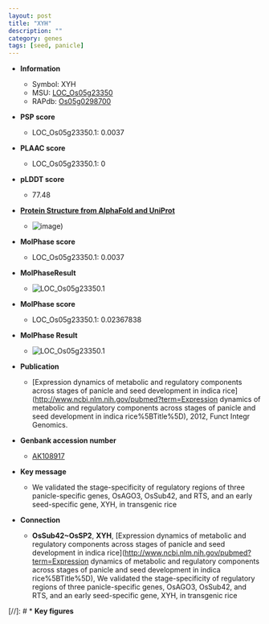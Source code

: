 ```yaml
---
layout: post
title: "XYH"
description: ""
category: genes
tags: [seed, panicle]
---
```


* **Information**  
    + Symbol: XYH  
    + MSU: [LOC_Os05g23350](http://rice.plantbiology.msu.edu/cgi-bin/ORF_infopage.cgi?orf=LOC_Os05g23350)  
    + RAPdb: [Os05g0298700](http://rapdb.dna.affrc.go.jp/viewer/gbrowse_details/irgsp1?name=Os05g0298700)  

* **PSP score**  
    + LOC_Os05g23350.1: 0.0037 

* **PLAAC score**  
    + LOC_Os05g23350.1: 0 

* **pLDDT score**
    + 77.48

* **[Protein Structure from AlphaFold and UniProt](https://www.uniprot.org/uniprotkb/Q0DJD5/entry#structure)**
    + ![image](https://ricepsp.github.io/images/Q0/AF-Q0DJD5-F1.png))

* **MolPhase score**
    + LOC_Os05g23350.1: 0.0037

* **MolPhaseResult**
    + ![LOC_Os05g23350.1](https://ricepsp.github.io/pictures/LOC_Os05g/LOC_Os05g23350.1.png)

* **MolPhase score**
    + LOC_Os05g23350.1: 0.02367838

* **MolPhase Result**
    + ![LOC_Os05g23350.1](https://304243504.github.io/Pictures/LOC_Os05g/LOC_Os05g23350.1.png)

* **Publication**  
    + [Expression dynamics of metabolic and regulatory components across stages of panicle and seed development in indica rice](http://www.ncbi.nlm.nih.gov/pubmed?term=Expression dynamics of metabolic and regulatory components across stages of panicle and seed development in indica rice%5BTitle%5D), 2012, Funct Integr Genomics.

* **Genbank accession number**  
    + [AK108917](http://www.ncbi.nlm.nih.gov/nuccore/AK108917)

* **Key message**  
    + We validated the stage-specificity of regulatory regions of three panicle-specific genes, OsAGO3, OsSub42, and RTS, and an early seed-specific gene, XYH, in transgenic rice

* **Connection**  
    + __OsSub42~OsSP2__, __XYH__, [Expression dynamics of metabolic and regulatory components across stages of panicle and seed development in indica rice](http://www.ncbi.nlm.nih.gov/pubmed?term=Expression dynamics of metabolic and regulatory components across stages of panicle and seed development in indica rice%5BTitle%5D), We validated the stage-specificity of regulatory regions of three panicle-specific genes, OsAGO3, OsSub42, and RTS, and an early seed-specific gene, XYH, in transgenic rice

[//]: # * **Key figures**  


